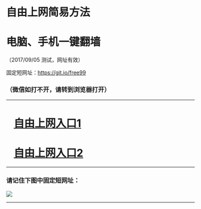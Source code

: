 ﻿# 自由上网简易方法

# 电脑、手机一键翻墙

（2017/09/05 测试，网址有效）

固定短网址：https://git.io/free99

### （微信如打不开，请转到浏览器打开）


***





# &nbsp;&nbsp; <a href="http://ft785913931.fwq-tz1001.xyz/fwqtz01.html?t=090500125088 " target="_blank">自由上网入口1</a>
# &nbsp;&nbsp; <a href="http://ft412415663.fwq-tz1002.xyz/fwqtz02.html?t=09050012633 " target="_blank">自由上网入口2</a>
***

### 请记住下图中固定短网址：

<img src="https://s3-us-west-2.amazonaws.com/fwq-1001/yjfq-20170905okok.png" /> 


***

